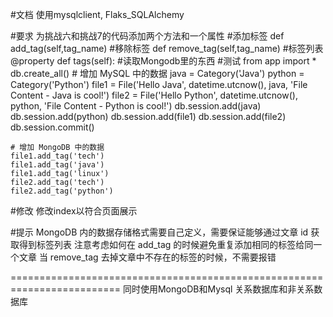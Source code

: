 #文档
使用mysqlclient, Flaks_SQLAlchemy

#要求
为挑战六和挑战7的代码添加两个方法和一个属性
    #添加标签
    def add_tag(self,tag_name)
    #移除标签
    def remove_tag(self,tag_name)
    #标签列表
    @property
    def tags(self):
        #读取Mongodb里的东西
#测试
    from app import *
    db.create_all()
    # 增加 MySQL 中的数据
    java = Category('Java')
    python = Category('Python')
    file1 = File('Hello Java', datetime.utcnow(), java, 'File Content - Java is cool!')
    file2 = File('Hello Python', datetime.utcnow(), python, 'File Content - Python is cool!')
    db.session.add(java)
    db.session.add(python)
    db.session.add(file1)
    db.session.add(file2)
    db.session.commit()

    # 增加 MongoDB 中的数据
    file1.add_tag('tech')
    file1.add_tag('java')
    file1.add_tag('linux')
    file2.add_tag('tech')
    file2.add_tag('python')

#修改
修改index以符合页面展示

#提示
MongoDB 内的数据存储格式需要自己定义，需要保证能够通过文章 id 获取得到标签列表
注意考虑如何在 add_tag 的时候避免重复添加相同的标签给同一个文章
当 remove_tag 去掉文章中不存在的标签的时候，不需要报错


=========================================================================
同时使用MongoDB和Mysql
关系数据库和非关系数据库